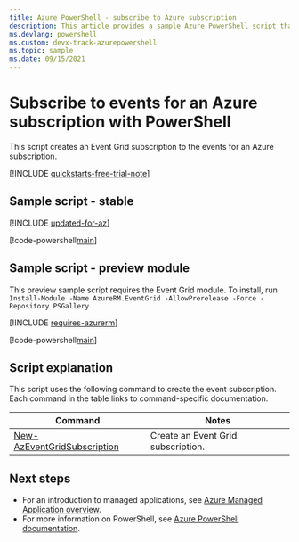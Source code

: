 ```yaml
---
title: Azure PowerShell - subscribe to Azure subscription
description: This article provides a sample Azure PowerShell script that shows how to subscribe to Event Grid events for an Azure subscription. 
ms.devlang: powershell
ms.custom: devx-track-azurepowershell
ms.topic: sample
ms.date: 09/15/2021
---
```


# Subscribe to events for an Azure subscription with PowerShell

This script creates an Event Grid subscription to the events for an Azure subscription.

[!INCLUDE [quickstarts-free-trial-note](~/reusable-content/ce-skilling/azure/includes/quickstarts-free-trial-note.md)]

## Sample script - stable

[!INCLUDE [updated-for-az](~/reusable-content/ce-skilling/azure/includes/updated-for-az.md)]

[!code-powershell[main](../../../powershell_scripts/event-grid/subscribe-to-azure-subscription/subscribe-to-azure-subscription.ps1 "Subscribe to Azure subscription")]

## Sample script - preview module

This preview sample script requires the Event Grid module. To install, run
`Install-Module -Name AzureRM.EventGrid -AllowPrerelease -Force -Repository PSGallery`

[!INCLUDE [requires-azurerm](~/reusable-content/ce-skilling/azure/includes/requires-azurerm.md)]

[!code-powershell[main](../../../powershell_scripts/event-grid/subscribe-to-azure-subscription-preview/subscribe-to-azure-subscription-preview.ps1 "Subscribe to Azure subscription")]

## Script explanation

This script uses the following command to create the event subscription. Each command in the table links to command-specific documentation.

| Command | Notes |
|---|---|
| [New-AzEventGridSubscription](/powershell/module/az.eventgrid/new-azeventgridsubscription) | Create an Event Grid subscription. |

## Next steps

* For an introduction to managed applications, see [Azure Managed Application overview](../overview.md).
* For more information on PowerShell, see [Azure PowerShell documentation](/powershell/azure/get-started-azureps).
